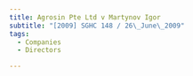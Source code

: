 ```yaml
---
title: Agrosin Pte Ltd v Martynov Igor 
subtitle: "[2009] SGHC 148 / 26\_June\_2009"
tags:
  - Companies
  - Directors

---
```


